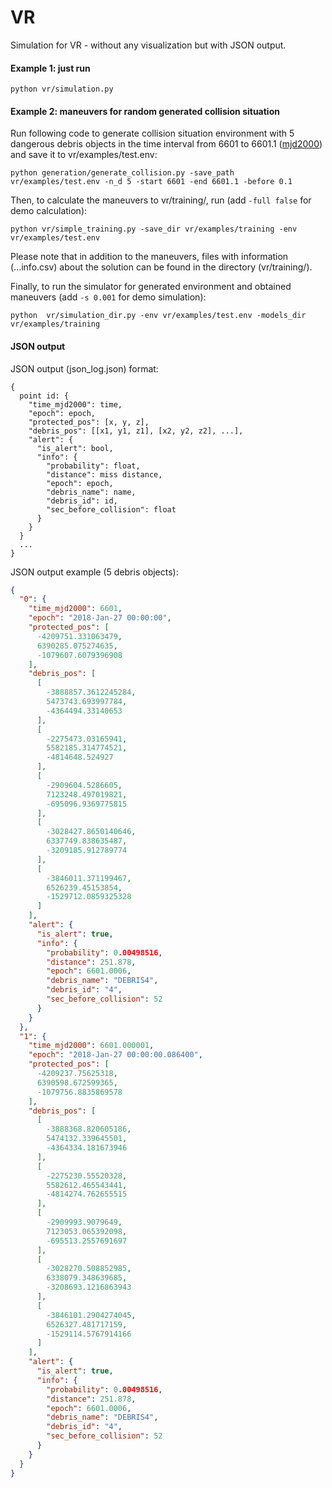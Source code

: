 # VR

Simulation for VR - without any visualization but with JSON output.

#### Example 1: just run
```
python vr/simulation.py
```

#### Example 2: maneuvers for random generated collision situation

Run following code to generate collision situation environment with 5 dangerous debris objects in the time interval from 6601 to 6601.1 ([mjd2000](http://www.solarsystemlab.com/faq.html)) and save it to vr/examples/test.env:
```
python generation/generate_collision.py -save_path vr/examples/test.env -n_d 5 -start 6601 -end 6601.1 -before 0.1
```
Then, to calculate the maneuvers to vr/training/, run (add ```-full false``` for demo calculation):
```
python vr/simple_training.py -save_dir vr/examples/training -env vr/examples/test.env
```
Please note that in addition to the maneuvers, files with information (...info.csv) about the solution can be found in the directory (vr/training/).

Finally, to run the simulator for generated environment and obtained maneuvers (add ```-s 0.001``` for demo simulation):
```
python  vr/simulation_dir.py -env vr/examples/test.env -models_dir vr/examples/training
```

#### JSON output

JSON output (json_log.json) format:
```
{
  point id: {
    "time_mjd2000": time,
    "epoch": epoch,
    "protected_pos": [x, y, z],
    "debris_pos": [[x1, y1, z1], [x2, y2, z2], ...],
    "alert": {
      "is_alert": bool,
      "info": {
        "probability": float,
        "distance": miss distance,
        "epoch": epoch,
        "debris_name": name,
        "debris_id": id,
        "sec_before_collision": float
      }
    }
  }
  ...
}
```

JSON output example (5 debris objects):
```json
{
  "0": {
    "time_mjd2000": 6601,
    "epoch": "2018-Jan-27 00:00:00",
    "protected_pos": [
      -4209751.331063479,
      6390285.075274635,
      -1079607.6079396908
    ],
    "debris_pos": [
      [
        -3888857.3612245284,
        5473743.693997784,
        -4364494.33140653
      ],
      [
        -2275473.03165941,
        5582185.314774521,
        -4814648.524927
      ],
      [
        -2909604.5286605,
        7123248.497019821,
        -695096.9369775815
      ],
      [
        -3028427.8650140646,
        6337749.838635487,
        -3209185.912789774
      ],
      [
        -3846011.371199467,
        6526239.45153854,
        -1529712.0859325328
      ]
    ],
    "alert": {
      "is_alert": true,
      "info": {
        "probability": 0.00498516,
        "distance": 251.878,
        "epoch": 6601.0006,
        "debris_name": "DEBRIS4",
        "debris_id": "4",
        "sec_before_collision": 52
      }
    }
  },
  "1": {
    "time_mjd2000": 6601.000001,
    "epoch": "2018-Jan-27 00:00:00.086400",
    "protected_pos": [
      -4209237.75625318,
      6390598.672599365,
      -1079756.8835869578
    ],
    "debris_pos": [
      [
        -3888368.820605186,
        5474132.339645501,
        -4364334.181673946
      ],
      [
        -2275230.55520328,
        5582612.465543441,
        -4814274.762655515
      ],
      [
        -2909993.9079649,
        7123053.065392098,
        -695513.2557691697
      ],
      [
        -3028270.508852985,
        6338079.348639685,
        -3208693.1216863943
      ],
      [
        -3846101.2904274045,
        6526327.481717159,
        -1529114.5767914166
      ]
    ],
    "alert": {
      "is_alert": true,
      "info": {
        "probability": 0.00498516,
        "distance": 251.878,
        "epoch": 6601.0006,
        "debris_name": "DEBRIS4",
        "debris_id": "4",
        "sec_before_collision": 52
      }
    }
  }
}
```